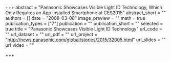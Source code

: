 +++
abstract = "Panasonic Showcases Visible Light ID Technology, Which Only Requires an App Installed Smartphone at CES2015"
abstract_short = ""
authors = []
date = "2008-03-08"
image_preview = ""
math = true
publication_types = ["7"]
publication = ""
publication_short = ""
selected = true
title = "Panasonic Showcases Visible Light ID Technology"
url_code = ""
url_dataset = ""
url_pdf = ""
url_project = "http://news.panasonic.com/global/stories/2015/32005.html"
url_slides = ""
url_video = ""

+++

